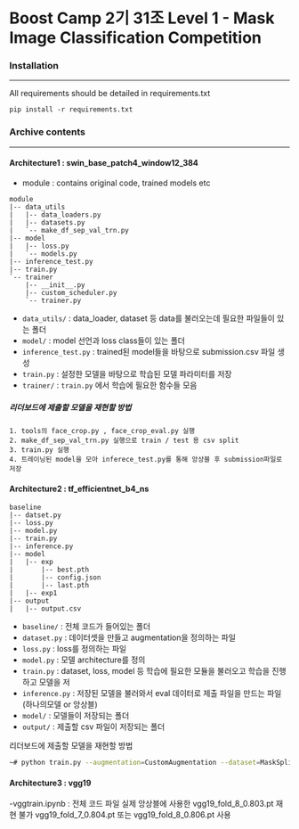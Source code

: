 # Boost Camp 2기 31조 Level 1 - Mask Image Classification Competition

### Installation

---

All requirements should be detailed in requirements.txt

```
pip install -r requirements.txt
```

### Archive contents

---

#### Architecture1 : swin_base_patch4_window12_384

- module : contains original code, trained models etc

```
module
|-- data_utils
|   |-- data_loaders.py
|   |-- datasets.py
|   `-- make_df_sep_val_trn.py
|-- model
|   |-- loss.py
|   `-- models.py
|-- inference_test.py
|-- train.py
`-- trainer
    |-- __init__.py
    |-- custom_scheduler.py
    `-- trainer.py
```

- `data_utils/` : data_loader, dataset 등 data를 불러오는데 필요한 파일들이 있는 폴더
- `model/` : model 선언과 loss class들이 있는 폴더
- `inference_test.py` : trained된 model들을 바탕으로 submission.csv 파일 생성
- `train.py` : 설정한 모델을 바탕으로 학습된 모델 파라미터를 저장
- `trainer/` : `train.py` 에서 학습에 필요한 함수들 모음

##### 리더보드에 제출할 모델을 재현할 방법

```
1. tools의 face_crop.py , face_crop_eval.py 실행
2. make_df_sep_val_trn.py 실행으로 train / test 용 csv split
3. train.py 실행
4. 트레이닝된 model을 모아 inferece_test.py를 통해 앙상블 후 submission파일로 저장
```

#### Architecture2 : tf_efficientnet_b4_ns

```
baseline
|-- datset.py
|-- loss.py
|-- model.py
|-- train.py
|-- inference.py
|-- model
|   |-- exp
|       |-- best.pth
|       |-- config.json
|       |-- last.pth
|   |-- exp1
|-- output
|   |-- output.csv
```

- `baseline/` : 전체 코드가 들어있는 폴더
- `dataset.py` : 데이터셋을 만들고 augmentation을 정의하는 파일
- `loss.py` : loss를 정의하는 파일
- `model.py` : 모델 architecture를 정의
- `train.py` : dataset, loss, model 등 학습에 필요한 모듈을 불러오고 학습을 진행하고 모델을 저
- `inference.py` : 저장된 모델을 불러와서 eval 데이터로 제출 파일을 만드는 파일 (하나의모델 or 앙상블)
- `model/` : 모델들이 저장되는 폴더
- `output/` : 제출할 csv 파일이 저장되는 폴더

리더보드에 제출할 모델을 재현할 방법

```bash
~# python train.py --augmentation=CustomAugmentation --dataset=MaskSplitByProfileDataset --epochs=8 --model=EffB4Model
```

#### Architecture3 : vgg19

-vggtrain.ipynb : 전체 코드 파일
실제 앙상블에 사용한 vgg19_fold_8_0.803.pt 재현 불가
vgg19_fold_7_0.804.pt 또는 vgg19_fold_8_0.806.pt 사용

